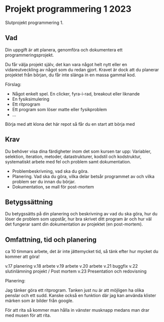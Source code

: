 # Projekt programmering 1 2023

Slutprojekt programmering 1.

## Vad

Din uppgift är att planera, genomföra och dokumentera ett programmeringsprojekt.

Du får välja projekt själv, det kan vara något helt nytt eller en vidareutveckling av något som du redan gjort. Kravet är 
dock att du planerar projektet från början, du får inte slänga in en massa gammal kod.

Förslag:

* Något enkelt spel. En clicker, fyra-i-rad, breakout eller liknande
* En fysiksimulering
* Ett ritprogram
* Ett program som löser matte eller fysikproblem
* ...

Börja med att klona det här repot så får du en start att börja med

## Krav
Du behöver visa dina färdigheter inom det som kursen tar upp: Variabler, selektion, iteration, metoder, datastrukturer, 
kodstil och kodstruktur, systematiskt arbete med fel och problem samt dokumentation.

* Problembeskrivning, vad ska du göra.
* Planering. Vad ska du göra, vilka delar betsår programmet av och vilka problem ser du innan du börjar.
* Dokumentation, se mall för post-mortem

## Betygssättning
Du betygssätts på din planering och beskrivning av vad du ska göra, hur du löser de problem som uppstår, hur bra skrivet 
ditt program är och hur väl det fungerar samt din dokumentation av projektet (en post-mortem).

## Omfattning, tid och planering
ca 10 timmars arbete, det är inte jättemycket tid, så tänk efter hur mycket
du kommer att göra! 

v.17 planering
v.18 arbete
v.19 arbete
v.20 arbete
v.21 buggfix
v.22 slutinlämning projekt / Post mortem
v.23 Presentation och redovisning

Planering:

Jag tänker göra ett ritprogram. Tanken just nu är att möjligen ha olika penslar och ett sudd.
Kanske också en funktion där jag kan använda klister märken som är bilder från google.

För att rita så kommer man hålla in vänster musknapp medans man drar med musen för att rita. 


